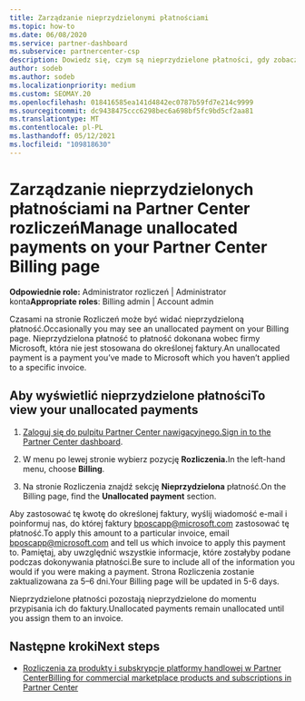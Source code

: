 ```yaml
---
title: Zarządzanie nieprzydzielonymi płatnościami
ms.topic: how-to
ms.date: 06/08/2020
ms.service: partner-dashboard
ms.subservice: partnercenter-csp
description: Dowiedz się, czym są nieprzydzielone płatności, gdy zobaczysz je na Partner Center Rozliczeń. Dowiedz się również, jak stosować je do faktur.
author: sodeb
ms.author: sodeb
ms.localizationpriority: medium
ms.custom: SEOMAY.20
ms.openlocfilehash: 018416585ea141d4842ec0787b59fd7e214c9999
ms.sourcegitcommit: dc9438475ccc6298bec6a698bf5fc9bd5cf2aa81
ms.translationtype: MT
ms.contentlocale: pl-PL
ms.lasthandoff: 05/12/2021
ms.locfileid: "109818630"
---
```

# <a name="manage-unallocated-payments-on-your-partner-center-billing-page"></a><span data-ttu-id="0f8ea-104">Zarządzanie nieprzydzielonych płatnościami na Partner Center rozliczeń</span><span class="sxs-lookup"><span data-stu-id="0f8ea-104">Manage unallocated payments on your Partner Center Billing page</span></span>

<span data-ttu-id="0f8ea-105">**Odpowiednie role:** Administrator rozliczeń | Administrator konta</span><span class="sxs-lookup"><span data-stu-id="0f8ea-105">**Appropriate roles**: Billing admin | Account admin</span></span>

<span data-ttu-id="0f8ea-106">Czasami na stronie Rozliczeń może być widać nieprzydzieloną płatność.</span><span class="sxs-lookup"><span data-stu-id="0f8ea-106">Occasionally you may see an unallocated payment on your Billing page.</span></span> <span data-ttu-id="0f8ea-107">Nieprzydzielona płatność to płatność dokonana wobec firmy Microsoft, która nie jest stosowana do określonej faktury.</span><span class="sxs-lookup"><span data-stu-id="0f8ea-107">An unallocated payment is a payment you’ve made to Microsoft which you haven’t applied to a specific invoice.</span></span>

## <a name="to-view-your-unallocated-payments"></a><span data-ttu-id="0f8ea-108">Aby wyświetlić nieprzydzielone płatności</span><span class="sxs-lookup"><span data-stu-id="0f8ea-108">To view your unallocated payments</span></span>

1. <span data-ttu-id="0f8ea-109">[Zaloguj się do pulpitu Partner Center nawigacyjnego.](https://partner.microsoft.com/dashboard/home)</span><span class="sxs-lookup"><span data-stu-id="0f8ea-109">[Sign in to the Partner Center dashboard](https://partner.microsoft.com/dashboard/home).</span></span>

2. <span data-ttu-id="0f8ea-110">W menu po lewej stronie wybierz pozycję **Rozliczenia.**</span><span class="sxs-lookup"><span data-stu-id="0f8ea-110">In the left-hand menu, choose **Billing**.</span></span>

3. <span data-ttu-id="0f8ea-111">Na stronie Rozliczenia znajdź sekcję **Nieprzydzielona** płatność.</span><span class="sxs-lookup"><span data-stu-id="0f8ea-111">On the Billing page, find the **Unallocated payment** section.</span></span> 

<span data-ttu-id="0f8ea-112">Aby zastosować tę kwotę do określonej faktury, wyślij wiadomość e-mail i poinformuj nas, do której faktury bposcapp@microsoft.com zastosować tę płatność.</span><span class="sxs-lookup"><span data-stu-id="0f8ea-112">To apply this amount to a particular invoice, email bposcapp@microsoft.com and tell us which invoice to apply this payment to.</span></span> <span data-ttu-id="0f8ea-113">Pamiętaj, aby uwzględnić wszystkie informacje, które zostałyby podane podczas dokonywania płatności.</span><span class="sxs-lookup"><span data-stu-id="0f8ea-113">Be sure to include all of the information you would if you were making a payment.</span></span> <span data-ttu-id="0f8ea-114">Strona Rozliczenia zostanie zaktualizowana za 5–6 dni.</span><span class="sxs-lookup"><span data-stu-id="0f8ea-114">Your Billing page will be updated in 5-6 days.</span></span> 

<span data-ttu-id="0f8ea-115">Nieprzydzielone płatności pozostają nieprzydzielone do momentu przypisania ich do faktury.</span><span class="sxs-lookup"><span data-stu-id="0f8ea-115">Unallocated payments remain unallocated until you assign them to an invoice.</span></span> 

## <a name="next-steps"></a><span data-ttu-id="0f8ea-116">Następne kroki</span><span class="sxs-lookup"><span data-stu-id="0f8ea-116">Next steps</span></span>

- [<span data-ttu-id="0f8ea-117">Rozliczenia za produkty i subskrypcje platformy handlowej w Partner Center</span><span class="sxs-lookup"><span data-stu-id="0f8ea-117">Billing for commercial marketplace products and subscriptions in Partner Center</span></span>](csp-commercial-marketplace-billing.md)
